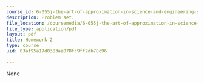 ```yaml
---
course_id: 6-055j-the-art-of-approximation-in-science-and-engineering-spring-2008
description: Problem set.
file_location: /coursemedia/6-055j-the-art-of-approximation-in-science-and-engineering-spring-2008/03af95a17d0383aa078fc9ff2db78c96_hw02.pdf
file_type: application/pdf
layout: pdf
title: Homework 2
type: course
uid: 03af95a17d0383aa078fc9ff2db78c96

---
```

None
